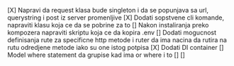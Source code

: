 [X] Napravi da request klasa bude singleton i da se popunjava sa url, querystring i post iz server promenljive
[X] Dodati sopstvene cli komande, napraviti klasu koja ce da se pobrine za to
[] Nakon instaliranja preko kompozera napraviti skriptu koja ce da kopira .env
[] Dodati mogucnost definisanja rute za specificne http metode i ruter da ima nacina da rutira na rutu odredjene metode iako su one istog potpisa
[X] Dodati DI container
[] Model where statement da grupise kad ima or where i to
[] 
[] 
